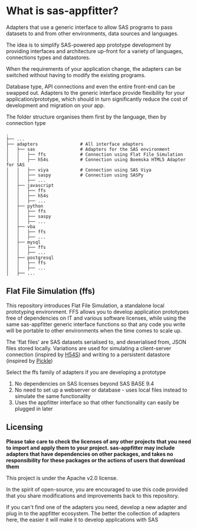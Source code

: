 # What is sas-appfitter?
Adapters that use a generic interface to allow SAS programs to pass datasets to and from other environments, data sources and languages.

The idea is to simplify SAS-powered app prototype development by providing interfaces and architecture up-front for a variety of languages, connections types and datastores.

When the requirements of your application change, the adapters can be switched without having to modify the existing programs. 

Database type, API connections and even the entire front-end can be swapped out. Adapters to the generic interface provide flexibility for your application/prototype, which should in turn significantly reduce the cost of development and migration on your app.


The folder structure organises them first by the language, then by connection type

```
.
├── ...
├── adapters                # All interface adapters
│   ├── sas                 # Adapters for the SAS environment
│   │   ├── ffs             # Connection using Flat File Simulation
│   │   ├── h54s            # Connection using Boemska HTML5 Adapter for SAS
│   │   ├── viya            # Connection using SAS Viya
│   │   ├── saspy           # Connection using SASPy
│   │   ├── ...             
│   ├── javascript
│   │   ├── ffs
│   │   ├── h54s
│   │   ├── ...    
│   ├── python
│   │   ├── ffs
│   │   ├── saspy          
│   │   ├── ...
│   ├── vba
│   │   ├── ffs
│   │   ├── ...
│   ├── mysql
│   │   ├── ffs
│   │   ├── ...
│   ├── postgresql
│   │   ├── ffs
│   │   ├── ...
│   ├── ...  
```


## Flat File Simulation (ffs)
This repository introduces Flat File Simulation, a standalone local prototyping environment. 
FFS allows you to develop application prototypes free of dependencies on IT and various software licenses, while using the same sas-appfitter generic interface functions so that any code you write will be portable to other environments when the time comes to scale up.


The 'flat files' are SAS datasets serialised to, and deserialised from, JSON files stored locally. 
Variations are used for simulating a client-server connection (inspired by [H54S](https://github.com/Boemska/h54s)) and writing to a persistent datastore (inspired by [Pickle](https://github.com/python/cpython/blob/3.7/Lib/pickle.py))


Select the ffs family of adapters if you are developing a prototype
1. No dependencies on SAS licenses beyond SAS BASE 9.4
2. No need to set up a webserver or database - uses local files instead to simulate the same functionality
3. Uses the appfitter interface so that other functionality can easily be plugged in later 


## Licensing

__Please take care to check the licenses of any other projects that you need to import and apply them to your project. 
sas-appfitter may include adapters that have dependencies on other packages, and takes no responsibility for these packages or the actions of users that download them__


This project is under the Apache v2.0 license.

In the spirit of open-source, you are encouraged to use this code provided that you share modifications and improvements back to this repository. 

If you can't find one of the adapters you need, develop a new adapter and plug in to the appfitter ecosystem. 
The better the collection of adapters here, the easier it will make it to develop applications with SAS

